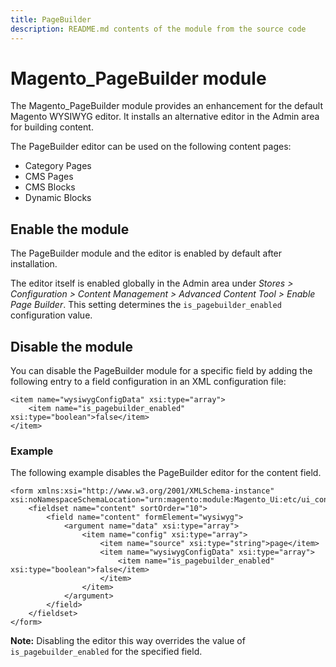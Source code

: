 ```yaml
---
title: PageBuilder
description: README.md contents of the module from the source code
---
```


# Magento_PageBuilder module

The Magento_PageBuilder module provides an enhancement for the default Magento WYSIWYG editor. It installs an alternative editor in the Admin area for building content.

The PageBuilder editor can be used on the following content pages:

* Category Pages
* CMS Pages
* CMS Blocks
* Dynamic Blocks

## Enable the module

The PageBuilder module and the editor is enabled by default after installation.

The editor itself is enabled globally in the Admin area under *Stores > Configuration > Content Management > Advanced Content Tool > Enable Page Builder*.
This setting determines the `is_pagebuilder_enabled` configuration value.

## Disable the module

You can disable the PageBuilder module for a specific field by adding the following entry to a field configuration in an XML configuration file:

```
<item name="wysiwygConfigData" xsi:type="array">
    <item name="is_pagebuilder_enabled" xsi:type="boolean">false</item>
</item>
```

### Example

The following example disables the PageBuilder editor for the content field.

```
<form xmlns:xsi="http://www.w3.org/2001/XMLSchema-instance" xsi:noNamespaceSchemaLocation="urn:magento:module:Magento_Ui:etc/ui_configuration.xsd">
    <fieldset name="content" sortOrder="10">
        <field name="content" formElement="wysiwyg">
            <argument name="data" xsi:type="array">
                <item name="config" xsi:type="array">
                    <item name="source" xsi:type="string">page</item>
                    <item name="wysiwygConfigData" xsi:type="array">
                        <item name="is_pagebuilder_enabled" xsi:type="boolean">false</item>
                    </item>
                </item>
            </argument>
        </field>
    </fieldset>
</form>
```

**Note:** Disabling the editor this way overrides the value of `is_pagebuilder_enabled` for the specified field.

